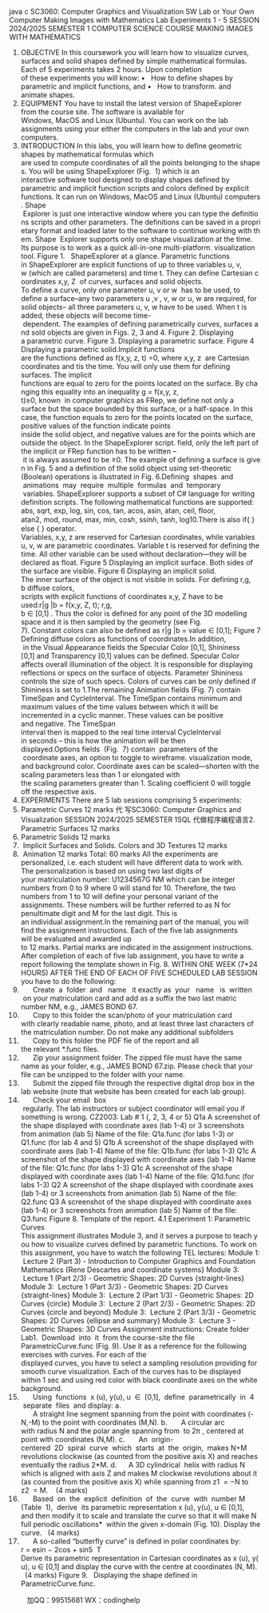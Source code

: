 java c
SC3060: Computer Graphics and Visualization 
SW Lab or Your Own Computer 
Making Images with Mathematics 
Lab Experiments 1 - 5 
SESSION 2024/2025 
SEMESTER 1 
COMPUTER SCIENCE COURSE 
MAKING IMAGES WITH MATHEMATICS 
1.  OBJECTIVE In this coursework you will learn how to visualize curves, surfaces and solid shapes defined by simple mathematical formulas. Each of 5 experiments takes 2 hours. Upon completion of these experiments you will know:
•   How to define shapes by parametric and implicit functions, and
•   How to transform. and animate shapes.
2.  EQUIPMENT You have to install the latest version of ShapeExplorer from the course site. The software is available for Windows, MacOS and Linux (Ubuntu). You can work on the lab assignments using your either the computers in the lab and your own computers. 
3.  INTRODUCTION In this labs, you will learn how to define geometric shapes by mathematical formulas which are used to compute coordinates of all the points belonging to the shapes. You will be using ShapeExplorer (Fig.  1) which is an interactive software tool designed to display shapes defined by parametric and implicit function scripts and colors defined by explicit functions. It can run on Windows, MacOS and Linux (Ubuntu) computers. Shape  Explorer is just one interactive window where you can type the definitions scripts and other parameters. The definitions can be saved in a proprietary format and loaded later to the software to continue working with them. Shape  Explorer supports only one shape visualization at the time. Its purpose is to work as a quick all-in-one multi-platform. visualization tool.
Figure 1.   ShapeExplorer at a glance. Parametric functions in ShapeExplorer are explicit functions of up to three variables u, v, w (which are called parameters) and time t. They can define Cartesian coordinates x,y, Z  of curves, surfaces and solid objects. To define a curve, only one parameter u, v or w  has to be used, to define a surface–any two parameters u ,v , v, w or u, w are required, for solid objects– all three parameters u, v, w have to be used. When t is added, these objects will become time- dependent. The examples of defining parametrically curves, surfaces and sold objects are given in Figs. 2, 3 and 4.
Figure 2. Displaying a parametric curve.
Figure 3. Displaying a parametric surface.
Figure 4 Displaying a parametric solid.Implicit functions are the functions defined as f(x,y, z, t) =0, where x,y, z  are Cartesian coordinates and tis the time. You will only use them for defining surfaces. The implicit functions are equal to zero for the points located on the surface. By changing this equality into an inequality g = f(x,y, z, t)≥0, known  in computer graphics as FRep, we define not only a surface but the space bounded by this surface, or a half-space. In this case, the function equals to zero for the points located on the surface, positive values of the function indicate points inside the solid object, and negative values are for the points which are outside the object. In the ShapeExplorer script. field, only the left part of the implicit or FRep function has to be written – it is always assumed to be ≥0. The example of defining a surface is given in Fig. 5 and a definition of the solid object using set-theoretic (Boolean) operations is illustrated in Fig. 6.Defining  shapes  and  animations  may  require  multiple  formulas  and  temporary  variables. ShapeExplorer supports a subset of C# language for writing definition scripts. The following mathematical functions are supported:
abs, sqrt, exp, log, sin, cos, tan, acos, asin, atan, ceil, floor, atan2, mod, round, max, min, cosℎ, ssinℎ, tanℎ, log10.There is also if{ } else { } operator. Variables, x,y, z are reserved for Cartesian coordinates, while variables u, v, w are parametric coordinates. Variable t is reserved for defining the time. All other variable can be used without declaration—they will be declared as float. 
Figure 5 Displaying an implicit surface. Both sides of the surface are visible.
Figure 6 Displaying an implicit solid. The inner surface of the object is not visible in solids.
For defining r,g, b diffuse colors, scripts with explicit functions of coordinates x,y, Z have to be used:r|g |b = f(x,y, Z, t); r,g, b ∈ [0,1] . Thus the color is defined for any point of the 3D modelling space and it is then sampled by the geometry (see Fig. 7). Constant colors can also be defined as r|g |b = value ∈ [0,1];
Figure 7 Defining diffuse colors as functions of coordinates.In addition,  in the Visual Appearance fields the Specular Color [0,1], Shininess [0,1] and Transparency [0,1] values can be defined. Specular Color affects overall illumination of the object. It is responsible for displaying reflections or specs on the surface of objects. Parameter Shininess controls the size of such specs. Colors of curves can be only defined if Shininess is set to 1.The remaining Animation fields (Fig. 7) contain TimeSpan and CycleInterval. The TimeSpan contains minimum and maximum values of the time values between which it will be incremented in a cyclic manner. These values can be positive and negative. The TimeSpan interval then is mapped to the real time interval CycleInterval in seconds – this is how the animation will be then displayed.Options fields  (Fig.  7) contain  parameters of the  coordinate axes, an option to toggle to wireframe. visualization mode, and background color. Coordinate axes can be scaled—shorten with the scaling parameters less than 1 or elongated with the scaling parameters greater than 1. Scaling coefficient 0 will toggle off the respective axis.
4.  EXPERIMENTS 
There are 5 lab sessions comprising 5 experiments:
1. Parametric Curves 
12 marks 
代 写SC3060: Computer Graphics and Visualization SESSION 2024/2025 SEMESTER 1SQL
代做程序编程语言2. Parametric Surfaces 
12 marks 
3. Parametric Solids 
12 marks 
4.  Implicit Surfaces and Solids. Colors and 3D Textures 
12 marks 
5.  Animation 
12 marks 
Total: 60 marks 
All the experiments are personalized, i.e. each student will have different data to work with. The personalization is based on using two last digits of your matriculation number:
U1234567G
NM which can be integer numbers from 0 to 9 where 0 will stand for 10. Therefore, the two numbers from 1 to 10 will define your personal variant of the assignments. These numbers will be further referred to as N for penultimate digit and M for the last digit.
This is an individual assignment.In the remaining part of the manual, you will find the assignment instructions. Each of the five lab assignments will be evaluated and awarded up to 12 marks. Partial marks are indicated in the assignment instructions.
After completion of each of five lab assignment, you have to write a report following the template shown in Fig. 8.
WITHIN ONE WEEK (7*24 HOURS) AFTER THE END OF EACH OF FIVE SCHEDULED LAB SESSION you have to do the following:
1.       Create  a  folder  and   name   it exactly as  your   name   is  written  on your matriculation card and add as a suffix the two last matric number NM, e.g., JAMES BOND 67.
2.       Copy to this folder the scan/photo of your matriculation card with clearly readable name, photo, and at least three last characters of the matriculation number. Do not make any additional subfolders
3.       Copy to this folder the PDF fie of the report and all the relevant *.func files.
4.       Zip your assignment folder. The zipped file must have the same name as your folder, e.g., JAMES BOND 67.zip. Please check that your file can be unzipped to the folder with your name.
5.       Submit the zipped file through the respective digital drop box in the lab website (note that website has been created for each lab group).
6.       Check your email  box  regularly. The lab instructors or subject coordinator will email you if something is wrong.
CZ2003: Lab # 1 {, 2, 3, 4 or 5}
Q1a
A screenshot of the shape displayed with coordinate axes (lab 1-4) or 3 screenshots from animation (lab 5)
Name of the file: Q1a.func (for labs 1-3) or Q1.func (for lab 4 and 5)
Q1b 
A screenshot of the shape displayed with coordinate axes (lab 1-4)
Name of the file: Q1b.func (for labs 1-3)
Q1c 
A screenshot of the shape displayed with coordinate axes (lab 1-4)
Name of the file: Q1c.func (for labs 1-3)
Q1c 
A screenshot of the shape displayed with coordinate axes (lab 1-4)
Name of the file: Q1d.func (for labs 1-3)
Q2 
A screenshot of the shape displayed with coordinate axes (lab 1-4) or
3 screenshots from animation (lab 5)
Name of the file: Q2.func
Q3 
A screenshot of the shape displayed with coordinate axes (lab 1-4) or
3 screenshots from animation (lab 5)
Name of the file: Q3.func
Figure 8. Template of the report.
4.1 Experiment 1: Parametric Curves This assignment illustrates Module 3, and it serves a purpose to teach you how to visualize curves defined by parametric functions. To work on this assignment, you have to watch the following TEL lectures:
Module 1:  Lecture 2 (Part 3) - Introduction to Computer Graphics and Foundation Mathematics {Rene Descartes and coordinate systems} 
Module 3:  Lecture 1 (Part 2/3) - Geometric Shapes: 2D Curves {straight-lines} 
Module 3:  Lecture 1 (Part 3/3) - Geometric Shapes: 2D Curves {straight-lines} 
Module 3:  Lecture 2 (Part 1/3) - Geometric Shapes: 2D Curves {circle} 
Module 3:  Lecture 2 (Part 2/3) - Geometric Shapes: 2D Curves {circle and beyond} 
Module 3:  Lecture 2 (Part 3/3) - Geometric Shapes: 2D Curves {ellipse and summary} 
Module 3:  Lecture 3 - Geometric Shapes: 3D Curves 
Assignment instructions: 
Create folder Lab1.  Download  into  it  from the course-site the file ParametricCurve.func (Fig. 9). Use it as a reference for the following exercises with curves. For each of the displayed curves, you have to select a sampling resolution providing for smooth curve visualization. Each of the curves has to be displayed within 1 sec and using red color with black coordinate axes on the white background.
1.       Using  functions  x (u), y(u), u  ∈  [0,1],  define  parametrically  in  4  separate  files  and display:
a.       A straight line segment spanning from the point with coordinates (-N,-M) to the point with coordinates (M,N).
b.       A circular arc with radius N and the polar angle spanning from  to 2π , centered at point with coordinates (N,M).
c.       An  origin-centered  2D  spiral  curve  which  starts  at  the  origin,  makes N+M 
revolutions clockwise (as counted from the positive axis X) and reaches eventually the radius 2*M. 
d.      A 3D cylindrical  helix with radius N which is aligned with axis Z and makes M clockwise revolutions about it (as counted from the positive axis X) while spanning from z1  = −N to z2  = M.    (4 marks)
2.       Based  on  the  explicit  definition  of  the  curve  with  number M (Table  1),  derive  its parametric representation x (u), y(u), u ∈ [0,1], and then modify it to scale and translate the curve so that it will make N full periodic oscillations*  within the given x-domain (Fig. 10). Display the curve.   (4 marks)
3.       A so-called “butterfly curve” is defined in polar coordinates by:
r = esin − 2cos + sin5  T
Derive its parametric representation in Cartesian coordinates as x (u), y(u), u ∈ [0,1] and display the curve with the centre at coordinates (N, M).    (4 marks)
Figure 9.   Displaying the shape defined in ParametricCurve.func. 



         
加QQ：99515681  WX：codinghelp
